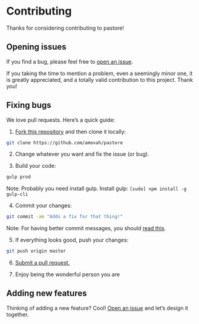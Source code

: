 # Contributing

Thanks for considering contributing to pastore!

## Opening issues

If you find a bug, please feel free to [open an issue](https://github.com/amovah/pastore/issues).

If you taking the time to mention a problem, even a seemingly minor one, it is greatly appreciated, and a totally valid contribution to this project. Thank you!

## Fixing bugs

We love pull requests. Here’s a quick guide:

1. [Fork this repository](https://github.com/amovah/pastore/fork) and then clone it locally:

  ```bash
  git clone https://github.com/amovah/pastore
  ```

2. Change whatever you want and fix the issue (or bug).

3. Build your code:

  ```bash
  gulp prod
  ```

  Note: Probably you need install gulp. Install gulp: `[sudo] npm install -g gulp-cli`

4. Commit your changes:

  ```bash
  git commit -am "Adds a fix for that thing!"
  ```

  Note: For having better commit messages, you should [read this](https://github.com/angular/angular.js/blob/master/CONTRIBUTING.md#commit).

5. If everything looks good, push your changes:

  ```bash
  git push origin master
  ```

6. [Submit a pull request.](https://help.github.com/articles/creating-a-pull-request)

7. Enjoy being the wonderful person you are

## Adding new features

Thinking of adding a new feature? Cool! [Open an issue](https://github.com/amovah/pastore/issues) and let’s design it together.
